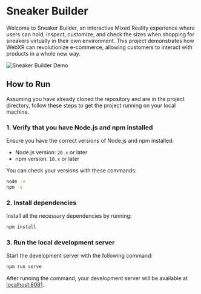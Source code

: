 # Sneaker Builder

Welcome to Sneaker Builder, an interactive Mixed Reality experience where users can hold, inspect, customize, and check the sizes when shopping for sneakers virtually in their own environment. This project demonstrates how WebXR can revolutionize e-commerce, allowing customers to interact with products in a whole new way.

![Sneaker Builder Demo](./sneaker-builder.gif)

## How to Run

Assuming you have already cloned the repository and are in the project directory, follow these steps to get the project running on your local machine.

### 1. Verify that you have Node.js and npm installed

Ensure you have the correct versions of Node.js and npm installed:

- Node.js version: `20.x` or later
- npm version: `10.x` or later

You can check your versions with these commands:

```bash
node -v
npm -v
```

### 2. Install dependencies

Install all the necessary dependencies by running:

```bash
npm install
```

### 3. Run the local development server

Start the development server with the following command:

```bash
npm run serve
```

After running the command, your development server will be available at [localhost:8081](http://localhost:8081).
